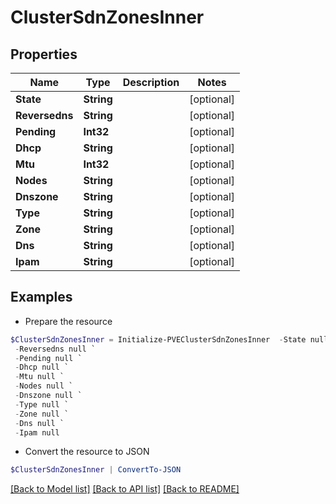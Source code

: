 # ClusterSdnZonesInner
## Properties

Name | Type | Description | Notes
------------ | ------------- | ------------- | -------------
**State** | **String** |  | [optional] 
**Reversedns** | **String** |  | [optional] 
**Pending** | **Int32** |  | [optional] 
**Dhcp** | **String** |  | [optional] 
**Mtu** | **Int32** |  | [optional] 
**Nodes** | **String** |  | [optional] 
**Dnszone** | **String** |  | [optional] 
**Type** | **String** |  | [optional] 
**Zone** | **String** |  | [optional] 
**Dns** | **String** |  | [optional] 
**Ipam** | **String** |  | [optional] 

## Examples

- Prepare the resource
```powershell
$ClusterSdnZonesInner = Initialize-PVEClusterSdnZonesInner  -State null `
 -Reversedns null `
 -Pending null `
 -Dhcp null `
 -Mtu null `
 -Nodes null `
 -Dnszone null `
 -Type null `
 -Zone null `
 -Dns null `
 -Ipam null
```

- Convert the resource to JSON
```powershell
$ClusterSdnZonesInner | ConvertTo-JSON
```

[[Back to Model list]](../README.md#documentation-for-models) [[Back to API list]](../README.md#documentation-for-api-endpoints) [[Back to README]](../README.md)

